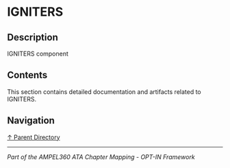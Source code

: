 # IGNITERS

## Description

IGNITERS component

## Contents

This section contains detailed documentation and artifacts related to IGNITERS.

## Navigation

[↑ Parent Directory](../README.md)

---

*Part of the AMPEL360 ATA Chapter Mapping - OPT-IN Framework*
